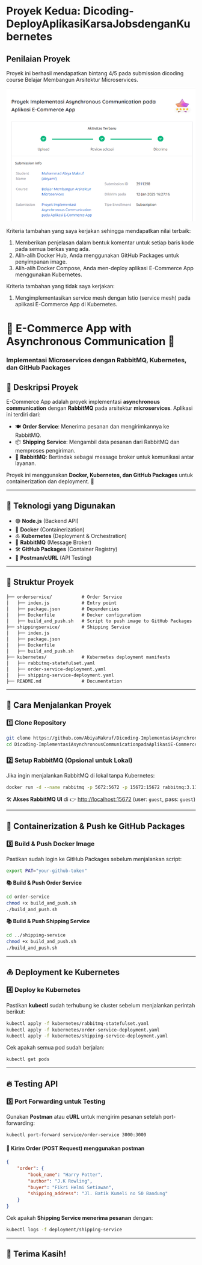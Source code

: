# Proyek Kedua: Dicoding-DeployAplikasiKarsaJobsdenganKubernetes
## Penilaian Proyek
Proyek ini berhasil mendapatkan bintang 4/5 pada submission dicoding course Belajar Membangun Arsitektur Microservices.

![Penilaian Proyek](README/penilain_proyek.png)

Kriteria tambahan yang saya kerjakan sehingga mendapatkan nilai terbaik:
1. Memberikan penjelasan dalam bentuk komentar untuk setiap baris kode pada semua berkas yang ada.
2. Alih-alih Docker Hub, Anda menggunakan GitHub Packages untuk penyimpanan image.
3. Alih-alih Docker Compose, Anda men-deploy aplikasi E-Commerce App menggunakan Kubernetes.

Kriteria tambahan yang tidak saya kerjakan:
1. Mengimplementasikan service mesh dengan Istio (service mesh) pada aplikasi E-Commerce App di Kubernetes.

# 🚳 E-Commerce App with Asynchronous Communication 🚀

### **Implementasi Microservices dengan RabbitMQ, Kubernetes, dan GitHub Packages**

## 📌 **Deskripsi Proyek**
E-Commerce App adalah proyek implementasi **asynchronous communication** dengan **RabbitMQ** pada arsitektur **microservices**. Aplikasi ini terdiri dari:
- 🍽️ **Order Service**: Menerima pesanan dan mengirimkannya ke RabbitMQ.
- 📦 **Shipping Service**: Mengambil data pesanan dari RabbitMQ dan memproses pengiriman.
- 🐇 **RabbitMQ**: Bertindak sebagai message broker untuk komunikasi antar layanan.

Proyek ini menggunakan **Docker, Kubernetes, dan GitHub Packages** untuk containerization dan deployment. 🎯

---

## 🏐 **Teknologi yang Digunakan**
- 🟢 **Node.js** (Backend API)
- 💪 **Docker** (Containerization)
- ♸️ **Kubernetes** (Deployment & Orchestration)
- 🐇 **RabbitMQ** (Message Broker)
- 🛠️ **GitHub Packages** (Container Registry)
- 📡 **Postman/cURL** (API Testing)

---

## 📂 **Struktur Proyek**
```
├── orderservice/           # Order Service
│   ├── index.js            # Entry point
│   ├── package.json        # Dependencies
│   ├── Dockerfile          # Docker configuration
│   ├── build_and_push.sh   # Script to push image to GitHub Packages
├── shippingservice/        # Shipping Service
│   ├── index.js
│   ├── package.json
│   ├── Dockerfile
│   ├── build_and_push.sh
├── kubernetes/             # Kubernetes deployment manifests
│   ├── rabbitmq-statefulset.yaml
│   ├── order-service-deployment.yaml
│   ├── shipping-service-deployment.yaml
├── README.md               # Documentation
```

---

## 🚀 **Cara Menjalankan Proyek**

### **1️⃣ Clone Repository**
```sh
git clone https://github.com/AbiyaMakruf/Dicoding-ImplementasiAsynchronousCommunicationpadaAplikasiE-CommerceApp.git
cd Dicoding-ImplementasiAsynchronousCommunicationpadaAplikasiE-CommerceApp
```

### **2️⃣ Setup RabbitMQ (Opsional untuk Lokal)**
Jika ingin menjalankan RabbitMQ di lokal tanpa Kubernetes:
```sh
docker run -d --name rabbitmq -p 5672:5672 -p 15672:15672 rabbitmq:3.11-management
```
🛠️ **Akses RabbitMQ UI** di 👉 [http://localhost:15672](http://localhost:15672) (user: `guest`, pass: `guest`)

---

## 🐛 **Containerization & Push ke GitHub Packages**
### **3️⃣ Build & Push Docker Image**
Pastikan sudah login ke GitHub Packages sebelum menjalankan script:
```sh
export PAT="your-github-token"
```

**📚 Build & Push Order Service**
```sh
cd order-service
chmod +x build_and_push.sh
./build_and_push.sh
```

**📚 Build & Push Shipping Service**
```sh
cd ../shipping-service
chmod +x build_and_push.sh
./build_and_push.sh
```

---

## ♸️ **Deployment ke Kubernetes**
### **4️⃣ Deploy ke Kubernetes**
Pastikan **kubectl** sudah terhubung ke cluster sebelum menjalankan perintah berikut:
```sh
kubectl apply -f kubernetes/rabbitmq-statefulset.yaml
kubectl apply -f kubernetes/order-service-deployment.yaml
kubectl apply -f kubernetes/shipping-service-deployment.yaml
```

Cek apakah semua pod sudah berjalan:
```sh
kubectl get pods
```

---

## 🔥 **Testing API**
### **5️⃣ Port Forwarding untuk Testing**
Gunakan **Postman** atau **cURL** untuk mengirim pesanan setelah port-forwarding:

```sh
kubectl port-forward service/order-service 3000:3000
```

#### **📝 Kirim Order (POST Request) menggunakan postman**
```json
{
    "order": {
        "book_name": "Harry Potter",
        "author": "J.K Rowling",
        "buyer": "Fikri Helmi Setiawan",
        "shipping_address": "Jl. Batik Kumeli no 50 Bandung"
    }
}
```

Cek apakah **Shipping Service menerima pesanan** dengan:
```sh
kubectl logs -f deployment/shipping-service
```

---

## 🎉 **Terima Kasih!**

